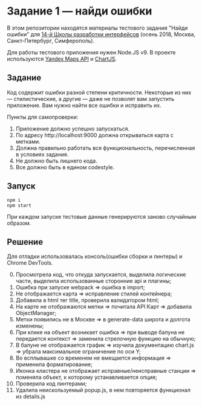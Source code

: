 # Задание 1 — найди ошибки

В этом репозитории находятся материалы тестового задания "Найди ошибки" для [14-й Школы разработки интерфейсов](https://academy.yandex.ru/events/frontend/shri_msk-2018-2) (осень 2018, Москва, Санкт-Петербург, Симферополь).

Для работы тестового приложения нужен Node.JS v9. В проекте используются [Yandex Maps API](https://tech.yandex.ru/maps/doc/jsapi/2.1/quick-start/index-docpage/) и [ChartJS](http://www.chartjs.org).

## Задание

Код содержит ошибки разной степени критичности. Некоторые из них — стилистические, а другие — даже не позволят вам запустить приложение. Вам нужно найти все ошибки и исправить их.

Пункты для самопроверки:

1. Приложение должно успешно запускаться.
1. По адресу http://localhost:9000 должна открываться карта с метками.
1. Должна правильно работать вся функциональность, перечисленная в условиях задания.
1. Не должно быть лишнего кода.
1. Все должно быть в едином codestyle.

## Запуск

```
npm i
npm start
```

При каждом запуске тестовые данные генерируются заново случайным образом.

## Решение
Для отладки использовалась консоль(ошибки сборки и линтеры) и Chrome DevTools.

0. Просмотрела код, что откуда запускается, выделила логические части, выделила использованные сторонние api и плагины;
1. Ошибка при запуске  webpack => ошибка в import;
2. Не отображается карта => исправление стилей контейнера;
3. Добавила в html тег title, проверила валидатором html;
4. На карте не отображаются метки => почитала API Карт => добавила ObjectManager;
5. Метки появились не в Москве => в generate-data широта и долгота изменены;
6. При клике на объект возникает ошибка => при выводе балуна не передается контекст => заменила стрелочную функцию на обычную;
7. В балуне не отображается график => изучила документацию chart.js => убрала максимальное ограничение по оси Y;
8. Во всплывашке со временем не вмещается информация => применила форматирование;
9. Иконка кластера не отображает исправные/неисправные станции => поменяла объект, к которому устанавливается опция;
10. Проверила код линтерами;
11. Удалила неискользуемый popup.js, в нем повторяется функционал из details.js
